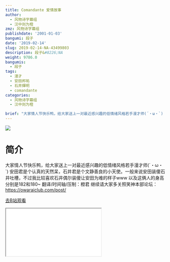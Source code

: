 ```yaml
---
title: Comandante 爱情故事
author:
  - 风物诗字幕组
  - 汉中则为橙
zmz: 风物诗字幕组
publishdate: '2001-01-03'
bangumi: 段子
date: '2019-02-14'
slug: 2019-02-14-NA-43499803
description: 段子&#8226;NA
weight: 9786.0
bangumis:
  - 段子
tags:
  - 漫才
  - 安田邦祐
  - 石井輝明
  - comandante
categories:
  - 风物诗字幕组
  - 汉中则为橙

brief: "大家情人节快乐鸭，给大家送上一对最近感兴趣的低情绪风格若手漫才师(´・ω・`) 安田君是个认真的天然呆，石井君是个文静善良的小天使。一般来说安田装傻石井吐槽，不过我比较喜欢石井偶尔装傻让安田为难的样子www 以及这俩人的身高分别是182和180~ 翻译/时间轴/压制：橙君 继续请大家多关照笑神本部论坛：https://owaraiclub.com/post/"
---
```

![](https://i.imgur.com/DZ47zxC.jpg)
# 简介  
大家情人节快乐鸭，给大家送上一对最近感兴趣的低情绪风格若手漫才师(´・ω・`)
安田君是个认真的天然呆，石井君是个文静善良的小天使。一般来说安田装傻石井吐槽，不过我比较喜欢石井偶尔装傻让安田为难的样子www
以及这俩人的身高分别是182和180~
翻译/时间轴/压制：橙君
继续请大家多关照笑神本部论坛：https://owaraiclub.com/post/  

[去B站观看](https://www.bilibili.com/video/av43499803/)
<div class ="resp-container"><iframe class="testiframe" src="//player.bilibili.com/player.html?aid=43499803"", scrolling="no", allowfullscreen="true" > </iframe></div> 

